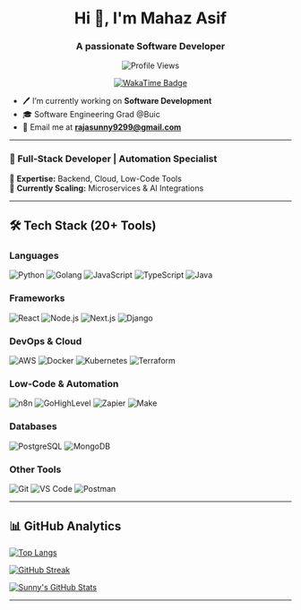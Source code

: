 <h1 align="center">Hi 👋, I'm Mahaz Asif</h1>
<h3 align="center">A passionate Software Developer</h3>

<!-- Profile Views -->
<p align="center">
  <img src="https://komarev.com/ghpvc/?username=Mahaz-01&label=Profile%20views&color=0e75b6&style=flat" alt="Profile Views" />
</p>

<!-- WakaTime Badge -->
<p align="center">
  <a href="https://wakatime.com/@Mahaz-01">
    <img src="https://wakatime.com/badge/user/ff941790-21a3-4015-9c4b-eb9f8d5183dd.svg" alt="WakaTime Badge" />
  </a>
</p>


- 🖊️ I’m currently working on **Software Development**
- 🎓 Software Engineering Grad @Buic
- 📧 Email me at **rajasunny9299@gmail.com**

---
### 🚀 Full-Stack Developer | Automation Specialist  

🔹 **Expertise:** Backend, Cloud, Low-Code Tools  
🔹 **Currently Scaling:** Microservices & AI Integrations  

---

## 🛠️ **Tech Stack (20+ Tools)**  

### **Languages**  
![Python](https://img.shields.io/badge/Python-3776AB?style=for-the-badge&logo=python&logoColor=white)
![Golang](https://img.shields.io/badge/Go-00ADD8?style=for-the-badge&logo=go&logoColor=white)
![JavaScript](https://img.shields.io/badge/JavaScript-F7DF1E?style=for-the-badge&logo=javascript&logoColor=black)
![TypeScript](https://img.shields.io/badge/TypeScript-3178C6?style=for-the-badge&logo=typescript&logoColor=white)
![Java](https://img.shields.io/badge/Java-007396?style=for-the-badge&logo=java&logoColor=white)

### **Frameworks**  
![React](https://img.shields.io/badge/React-61DAFB?style=for-the-badge&logo=react&logoColor=black)
![Node.js](https://img.shields.io/badge/Node.js-339933?style=for-the-badge&logo=node.js&logoColor=white)
![Next.js](https://img.shields.io/badge/Next.js-000000?style=for-the-badge&logo=next.js&logoColor=white)
![Django](https://img.shields.io/badge/Django-092E20?style=for-the-badge&logo=django&logoColor=white)

### **DevOps & Cloud**  
![AWS](https://img.shields.io/badge/AWS-232F3E?style=for-the-badge&logo=amazon-aws&logoColor=white)
![Docker](https://img.shields.io/badge/Docker-2496ED?style=for-the-badge&logo=docker&logoColor=white)
![Kubernetes](https://img.shields.io/badge/Kubernetes-326CE5?style=for-the-badge&logo=kubernetes&logoColor=white)
![Terraform](https://img.shields.io/badge/Terraform-7B42BC?style=for-the-badge&logo=terraform&logoColor=white)

### **Low-Code & Automation**  
![n8n](https://img.shields.io/badge/n8n-000000?style=for-the-badge&logo=n8n&logoColor=white)
![GoHighLevel](https://img.shields.io/badge/GoHighLevel-00AEEF?style=for-the-badge&logo=data:image/svg+xml;base64,PHN2ZyB4bWxucz0iaHR0cDovL3d3dy53My5vcmcvMjAwMC9zdmciIHZpZXdCb3g9IjAgMCA1MTIgNTEyIj48cGF0aCBmaWxsPSIjMDBBRUVGIiBkPSJNMjU2IDhDMTE5IDggOCAxMTkgOCAyNTZzMTExIDI0OCAyNDggMjQ4IDI0OC0xMTEgMjQ4LTI0OFMzOTMgOCAyNTYgOHptMCA0NDguNWMtMTEwLjUgMC0yMDAuNS05MC0yMDAuNS0yMDAuNVMxNDUuNSA1Ni41IDI1NiA1Ni41IDQ1Ni41IDE0Ni41IDQ1Ni41IDI1NiAzNjYuNSA0NTYuNSAyNTYgNDU2LjV6Ii8+PC9zdmc+)
![Zapier](https://img.shields.io/badge/Zapier-FF4A00?style=for-the-badge&logo=zapier&logoColor=white)
![Make](https://img.shields.io/badge/Make-00C7B7?style=for-the-badge&logo=integromat&logoColor=white)

### **Databases**  
![PostgreSQL](https://img.shields.io/badge/PostgreSQL-4169E1?style=for-the-badge&logo=postgresql&logoColor=white)
![MongoDB](https://img.shields.io/badge/MongoDB-47A248?style=for-the-badge&logo=mongodb&logoColor=white)

### **Other Tools**  
![Git](https://img.shields.io/badge/Git-F05032?style=for-the-badge&logo=git&logoColor=white)
![VS Code](https://img.shields.io/badge/VS_Code-007ACC?style=for-the-badge&logo=visual-studio-code&logoColor=white)
![Postman](https://img.shields.io/badge/Postman-FF6C37?style=for-the-badge&logo=postman&logoColor=white)

---

## 📊 **GitHub Analytics**  

[![Top Langs](https://github-readme-stats.vercel.app/api/top-langs/?username=rjsunny109&layout=compact&theme=radical&hide=html,css)](https://github.com/anuraghazra/github-readme-stats)  

[![GitHub Streak](https://streak-stats.demolab.com?user=rjsunny109&theme=dark&hide_border=true)](https://git.io/streak-stats)  

[![Sunny's GitHub Stats](https://github-readme-stats.vercel.app/api?username=rjsunny109&show_icons=true&theme=radical)](https://github.com/anuraghazra/github-readme-stats)  

---

